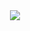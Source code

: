<div align="center">
  <img src="https://profile-counter.glitch.me/LauNery/count.svg?"  />
</div>

###

